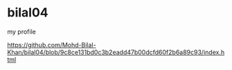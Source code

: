# bilal04
my profile

https://github.com/Mohd-Bilal-Khan/bilal04/blob/9c8ce131bd0c3b2eadd47b00dcfd60f2b6a89c93/index.html
